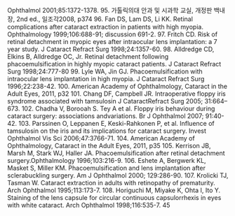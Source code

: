 Ophthalmol 2001;85:1372-1378.
95. 가톨릭의대 안과 및 시과학 교실, 개정판 백내장, 2nd ed., 일조각2008, p374
96. Fan DS, Lam DS, Li KK. Retinal complications after cataract extraction in patients with high myopia. Ophthalmology 1999;106:688-91; discussion 691-2.
97. Fritch CD. Risk of retinal detachment in myopic eyes after intraocular lens implantation: a 7 year study. J Cataract Refract Surg 1998;24:1357-60.
98. Alldredge CD, Elkins B, Alldredge OC, Jr. Retinal detachment following phacoemulsification in highly myopic cataract patients. J Cataract Refract Surg 1998;24:777-80
99. Lyle WA, Jin GJ. Phacoemulsification with intraocular lens implantation in high myopia. J Cataract Refract Surg 1996;22:238-42.
100. American Academy of Ophthalmology, Cataract in the Adult Eyes, 2011, p32
101. Chang DF, Campbell JR. Intraoperative floppy iris syndrome associated with tamsulosin J CataractRefract Surg 2005; 31:664–673.
102. Chadha V, Borooah S. Tey A et al. Floppy iris behaviour during cataract surgery: associations andvariations. Br J Ophthalmol 2007; 91:40-42.
103. Parssinen O, Leppanen E, Keski-Rahkonen P, et al. Influence of tamsulosin on the iris and its implications for cataract surgery. Invest Ophthalmol Vis Sci 2006;47:3766-71.
104. American Academy of Ophthalmology, Cataract in the Adult Eyes, 2011, p35
105. Kerrison JB, Marsh M, Stark WJ, Haller JA. Phacoemulsification after retinal detachment surgery.Ophthalmology 1996;103:216-9.
106. Eshete A, Bergwerk KL, Masket S, Miller KM. Phacoemulsification and lens implantation after sclerabuckling surgery. Am J Ophthalmol 2000; 129:286-90.
107. Krolicki TJ, Tasman W. Cataract extraction in adults with retinopathy of prematurity. Arch Ophthalmol 1995;113:173-7.
108. Horiguchi M, Miyake K, Ohta I, Ito Y. Staining of the lens capsule for circular continuous capsulorrhexis in eyes with white cataract. Arch Ophthalmol 1998;116:535-7.
<PAGE>45